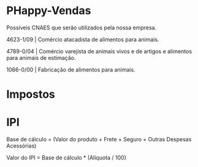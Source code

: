 # PHappy-Vendas

Possíveis CNAES que serão utilizados pela nossa empresa.

 4623-1/09 | Comércio atacadista de alimentos para animais. 
 
 4789-0/04 | Comércio varejista de animais vivos e de artigos e alimentos para animais de estimação.
 
 1066-0/00 | Fabricação de alimentos para animais.

# Impostos
# IPI
Base de cálculo = (Valor do produto + Frete + Seguro + Outras Despesas Acessórias)

Valor do IPI = Base de cálculo * (Alíquota / 100)
